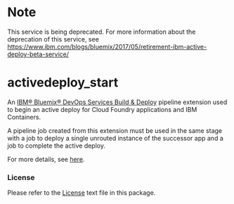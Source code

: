 # Note
This service is being deprecated. For more information about the deprecation of this service, see https://www.ibm.com/blogs/bluemix/2017/05/retirement-ibm-active-deploy-beta-service/ 

# activedeploy_start

An [IBM® Bluemix® DevOps Services Build & Deploy](https://hub.jazz.net/docs/deploy/) pipeline extension used to begin an active deploy for Cloud Foundry applications and IBM Containers.

A pipeline job created from this extension must be used in the same stage with a job to deploy a single unrouted instance of the successor app and a job to complete the active deploy.

For more details, see [here](https://console.ng.bluemix.net/docs/services/ActiveDeploy/updatingapps.html#adpipeline).

### License

Please refer to the [License](https://github.com/IBMActiveDeploy-Toolchain/activedeploy_start/blob/master/License.txt) text file in this package.
